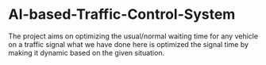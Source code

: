 # AI-based-Traffic-Control-System
The project aims on optimizing the usual/normal waiting time for any vehicle on a traffic signal what we have done here is optimized the signal time by making it dynamic based on the given situation. 
